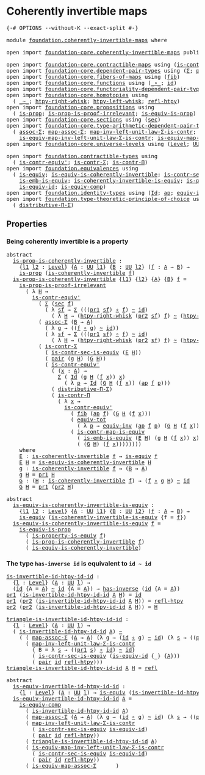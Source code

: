# Coherently invertible maps

<pre class="Agda"><a id="39" class="Symbol">{-#</a> <a id="43" class="Keyword">OPTIONS</a> <a id="51" class="Pragma">--without-K</a> <a id="63" class="Pragma">--exact-split</a> <a id="77" class="Symbol">#-}</a>

<a id="82" class="Keyword">module</a> <a id="89" href="foundation.coherently-invertible-maps.html" class="Module">foundation.coherently-invertible-maps</a> <a id="127" class="Keyword">where</a>

<a id="134" class="Keyword">open</a> <a id="139" class="Keyword">import</a> <a id="146" href="foundation-core.coherently-invertible-maps.html" class="Module">foundation-core.coherently-invertible-maps</a> <a id="189" class="Keyword">public</a>

<a id="197" class="Keyword">open</a> <a id="202" class="Keyword">import</a> <a id="209" href="foundation-core.contractible-maps.html" class="Module">foundation-core.contractible-maps</a> <a id="243" class="Keyword">using</a> <a id="249" class="Symbol">(</a><a id="250" href="foundation-core.contractible-maps.html#3850" class="Function">is-contr-map-is-equiv</a><a id="271" class="Symbol">)</a>
<a id="273" class="Keyword">open</a> <a id="278" class="Keyword">import</a> <a id="285" href="foundation-core.dependent-pair-types.html" class="Module">foundation-core.dependent-pair-types</a> <a id="322" class="Keyword">using</a> <a id="328" class="Symbol">(</a><a id="329" href="foundation-core.dependent-pair-types.html#502" class="Record">Σ</a><a id="330" class="Symbol">;</a> <a id="332" href="foundation-core.dependent-pair-types.html#575" class="InductiveConstructor">pair</a><a id="336" class="Symbol">;</a> <a id="338" href="foundation-core.dependent-pair-types.html#592" class="Field">pr1</a><a id="341" class="Symbol">;</a> <a id="343" href="foundation-core.dependent-pair-types.html#604" class="Field">pr2</a><a id="346" class="Symbol">)</a>
<a id="348" class="Keyword">open</a> <a id="353" class="Keyword">import</a> <a id="360" href="foundation-core.fibers-of-maps.html" class="Module">foundation-core.fibers-of-maps</a> <a id="391" class="Keyword">using</a> <a id="397" class="Symbol">(</a><a id="398" href="foundation-core.fibers-of-maps.html#928" class="Function">fib</a><a id="401" class="Symbol">)</a>
<a id="403" class="Keyword">open</a> <a id="408" class="Keyword">import</a> <a id="415" href="foundation-core.functions.html" class="Module">foundation-core.functions</a> <a id="441" class="Keyword">using</a> <a id="447" class="Symbol">(</a><a id="448" href="foundation-core.functions.html#407" class="Function Operator">_∘_</a><a id="451" class="Symbol">;</a> <a id="453" href="foundation-core.functions.html#309" class="Function">id</a><a id="455" class="Symbol">)</a>
<a id="457" class="Keyword">open</a> <a id="462" class="Keyword">import</a> <a id="469" href="foundation-core.functoriality-dependent-pair-types.html" class="Module">foundation-core.functoriality-dependent-pair-types</a> <a id="520" class="Keyword">using</a> <a id="526" class="Symbol">(</a><a id="527" href="foundation-core.functoriality-dependent-pair-types.html#6804" class="Function">equiv-tot</a><a id="536" class="Symbol">)</a>
<a id="538" class="Keyword">open</a> <a id="543" class="Keyword">import</a> <a id="550" href="foundation-core.homotopies.html" class="Module">foundation-core.homotopies</a> <a id="577" class="Keyword">using</a>
  <a id="585" class="Symbol">(</a> <a id="587" href="foundation-core.homotopies.html#545" class="Function Operator">_~_</a><a id="590" class="Symbol">;</a> <a id="592" href="foundation-core.homotopies.html#1870" class="Function">htpy-right-whisk</a><a id="608" class="Symbol">;</a> <a id="610" href="foundation-core.homotopies.html#1665" class="Function">htpy-left-whisk</a><a id="625" class="Symbol">;</a> <a id="627" href="foundation-core.homotopies.html#710" class="Function">refl-htpy</a><a id="636" class="Symbol">)</a>
<a id="638" class="Keyword">open</a> <a id="643" class="Keyword">import</a> <a id="650" href="foundation-core.propositions.html" class="Module">foundation-core.propositions</a> <a id="679" class="Keyword">using</a>
  <a id="687" class="Symbol">(</a> <a id="689" href="foundation-core.propositions.html#1295" class="Function">is-prop</a><a id="696" class="Symbol">;</a> <a id="698" href="foundation-core.propositions.html#3209" class="Function">is-prop-is-proof-irrelevant</a><a id="725" class="Symbol">;</a> <a id="727" href="foundation-core.propositions.html#3682" class="Function">is-equiv-is-prop</a><a id="743" class="Symbol">)</a>
<a id="745" class="Keyword">open</a> <a id="750" class="Keyword">import</a> <a id="757" href="foundation-core.sections.html" class="Module">foundation-core.sections</a> <a id="782" class="Keyword">using</a> <a id="788" class="Symbol">(</a><a id="789" href="foundation-core.sections.html#521" class="Function">sec</a><a id="792" class="Symbol">)</a>
<a id="794" class="Keyword">open</a> <a id="799" class="Keyword">import</a> <a id="806" href="foundation-core.type-arithmetic-dependent-pair-types.html" class="Module">foundation-core.type-arithmetic-dependent-pair-types</a> <a id="859" class="Keyword">using</a>
  <a id="867" class="Symbol">(</a> <a id="869" href="foundation-core.type-arithmetic-dependent-pair-types.html#5662" class="Function">assoc-Σ</a><a id="876" class="Symbol">;</a> <a id="878" href="foundation-core.type-arithmetic-dependent-pair-types.html#4909" class="Function">map-assoc-Σ</a><a id="889" class="Symbol">;</a> <a id="891" href="foundation-core.type-arithmetic-dependent-pair-types.html#1626" class="Function">map-inv-left-unit-law-Σ-is-contr</a><a id="923" class="Symbol">;</a>
    <a id="929" href="foundation-core.type-arithmetic-dependent-pair-types.html#3265" class="Function">is-equiv-map-inv-left-unit-law-Σ-is-contr</a><a id="970" class="Symbol">;</a> <a id="972" href="foundation-core.type-arithmetic-dependent-pair-types.html#5476" class="Function">is-equiv-map-assoc-Σ</a><a id="992" class="Symbol">)</a>
<a id="994" class="Keyword">open</a> <a id="999" class="Keyword">import</a> <a id="1006" href="foundation-core.universe-levels.html" class="Module">foundation-core.universe-levels</a> <a id="1038" class="Keyword">using</a> <a id="1044" class="Symbol">(</a><a id="1045" href="Agda.Primitive.html#597" class="Postulate">Level</a><a id="1050" class="Symbol">;</a> <a id="1052" href="foundation-core.universe-levels.html#222" class="Primitive">UU</a><a id="1054" class="Symbol">)</a>

<a id="1057" class="Keyword">open</a> <a id="1062" class="Keyword">import</a> <a id="1069" href="foundation.contractible-types.html" class="Module">foundation.contractible-types</a> <a id="1099" class="Keyword">using</a>
  <a id="1107" class="Symbol">(</a> <a id="1109" href="foundation-core.contractible-types.html#3806" class="Function">is-contr-equiv&#39;</a><a id="1124" class="Symbol">;</a> <a id="1126" href="foundation-core.contractible-types.html#6252" class="Function">is-contr-Σ</a><a id="1136" class="Symbol">;</a> <a id="1138" href="foundation-core.contractible-types.html#6892" class="Function">is-contr-Π</a><a id="1148" class="Symbol">)</a>
<a id="1150" class="Keyword">open</a> <a id="1155" class="Keyword">import</a> <a id="1162" href="foundation.equivalences.html" class="Module">foundation.equivalences</a> <a id="1186" class="Keyword">using</a>
  <a id="1194" class="Symbol">(</a> <a id="1196" href="foundation-core.equivalences.html#1542" class="Function">is-equiv</a><a id="1204" class="Symbol">;</a> <a id="1206" href="foundation-core.equivalences.html#3828" class="Function">is-equiv-is-coherently-invertible</a><a id="1239" class="Symbol">;</a> <a id="1241" href="foundation.equivalences.html#11106" class="Function">is-contr-sec-is-equiv</a><a id="1262" class="Symbol">;</a>
    <a id="1268" href="foundation-core.equivalences.html#15392" class="Function">is-emb-is-equiv</a><a id="1283" class="Symbol">;</a> <a id="1285" href="foundation-core.equivalences.html#3630" class="Function">is-coherently-invertible-is-equiv</a><a id="1318" class="Symbol">;</a> <a id="1320" href="foundation.equivalences.html#12189" class="Function">is-property-is-equiv</a><a id="1340" class="Symbol">;</a>
    <a id="1346" href="foundation-core.equivalences.html#2309" class="Function">is-equiv-id</a><a id="1357" class="Symbol">;</a> <a id="1359" href="foundation-core.equivalences.html#7183" class="Function">is-equiv-comp</a><a id="1372" class="Symbol">)</a>
<a id="1374" class="Keyword">open</a> <a id="1379" class="Keyword">import</a> <a id="1386" href="foundation.identity-types.html" class="Module">foundation.identity-types</a> <a id="1412" class="Keyword">using</a> <a id="1418" class="Symbol">(</a><a id="1419" href="foundation-core.identity-types.html#1754" class="Datatype">Id</a><a id="1421" class="Symbol">;</a> <a id="1423" href="foundation-core.identity-types.html#3990" class="Function">ap</a><a id="1425" class="Symbol">;</a> <a id="1427" href="foundation.identity-types.html#1216" class="Function">equiv-inv</a><a id="1436" class="Symbol">;</a> <a id="1438" href="foundation-core.identity-types.html#1807" class="InductiveConstructor">refl</a><a id="1442" class="Symbol">)</a>
<a id="1444" class="Keyword">open</a> <a id="1449" class="Keyword">import</a> <a id="1456" href="foundation.type-theoretic-principle-of-choice.html" class="Module">foundation.type-theoretic-principle-of-choice</a> <a id="1502" class="Keyword">using</a>
  <a id="1510" class="Symbol">(</a> <a id="1512" href="foundation.type-theoretic-principle-of-choice.html#4375" class="Function">distributive-Π-Σ</a><a id="1528" class="Symbol">)</a>
</pre>
## Properties

### Being coherently invertible is a property

<pre class="Agda"><a id="1605" class="Keyword">abstract</a>
  <a id="is-prop-is-coherently-invertible"></a><a id="1616" href="foundation.coherently-invertible-maps.html#1616" class="Function">is-prop-is-coherently-invertible</a> <a id="1649" class="Symbol">:</a>
    <a id="1655" class="Symbol">{</a><a id="1656" href="foundation.coherently-invertible-maps.html#1656" class="Bound">l1</a> <a id="1659" href="foundation.coherently-invertible-maps.html#1659" class="Bound">l2</a> <a id="1662" class="Symbol">:</a> <a id="1664" href="Agda.Primitive.html#597" class="Postulate">Level</a><a id="1669" class="Symbol">}</a> <a id="1671" class="Symbol">{</a><a id="1672" href="foundation.coherently-invertible-maps.html#1672" class="Bound">A</a> <a id="1674" class="Symbol">:</a> <a id="1676" href="foundation-core.universe-levels.html#222" class="Primitive">UU</a> <a id="1679" href="foundation.coherently-invertible-maps.html#1656" class="Bound">l1</a><a id="1681" class="Symbol">}</a> <a id="1683" class="Symbol">{</a><a id="1684" href="foundation.coherently-invertible-maps.html#1684" class="Bound">B</a> <a id="1686" class="Symbol">:</a> <a id="1688" href="foundation-core.universe-levels.html#222" class="Primitive">UU</a> <a id="1691" href="foundation.coherently-invertible-maps.html#1659" class="Bound">l2</a><a id="1693" class="Symbol">}</a> <a id="1695" class="Symbol">(</a><a id="1696" href="foundation.coherently-invertible-maps.html#1696" class="Bound">f</a> <a id="1698" class="Symbol">:</a> <a id="1700" href="foundation.coherently-invertible-maps.html#1672" class="Bound">A</a> <a id="1702" class="Symbol">→</a> <a id="1704" href="foundation.coherently-invertible-maps.html#1684" class="Bound">B</a><a id="1705" class="Symbol">)</a> <a id="1707" class="Symbol">→</a>
    <a id="1713" href="foundation-core.propositions.html#1295" class="Function">is-prop</a> <a id="1721" class="Symbol">(</a><a id="1722" href="foundation-core.coherently-invertible-maps.html#1466" class="Function">is-coherently-invertible</a> <a id="1747" href="foundation.coherently-invertible-maps.html#1696" class="Bound">f</a><a id="1748" class="Symbol">)</a>
  <a id="1752" href="foundation.coherently-invertible-maps.html#1616" class="Function">is-prop-is-coherently-invertible</a> <a id="1785" class="Symbol">{</a><a id="1786" href="foundation.coherently-invertible-maps.html#1786" class="Bound">l1</a><a id="1788" class="Symbol">}</a> <a id="1790" class="Symbol">{</a><a id="1791" href="foundation.coherently-invertible-maps.html#1791" class="Bound">l2</a><a id="1793" class="Symbol">}</a> <a id="1795" class="Symbol">{</a><a id="1796" href="foundation.coherently-invertible-maps.html#1796" class="Bound">A</a><a id="1797" class="Symbol">}</a> <a id="1799" class="Symbol">{</a><a id="1800" href="foundation.coherently-invertible-maps.html#1800" class="Bound">B</a><a id="1801" class="Symbol">}</a> <a id="1803" href="foundation.coherently-invertible-maps.html#1803" class="Bound">f</a> <a id="1805" class="Symbol">=</a>
    <a id="1811" href="foundation-core.propositions.html#3209" class="Function">is-prop-is-proof-irrelevant</a>
      <a id="1845" class="Symbol">(</a> <a id="1847" class="Symbol">λ</a> <a id="1849" href="foundation.coherently-invertible-maps.html#1849" class="Bound">H</a> <a id="1851" class="Symbol">→</a>
        <a id="1861" href="foundation-core.contractible-types.html#3806" class="Function">is-contr-equiv&#39;</a>
          <a id="1887" class="Symbol">(</a> <a id="1889" href="foundation-core.dependent-pair-types.html#502" class="Record">Σ</a> <a id="1891" class="Symbol">(</a><a id="1892" href="foundation-core.sections.html#521" class="Function">sec</a> <a id="1896" href="foundation.coherently-invertible-maps.html#1803" class="Bound">f</a><a id="1897" class="Symbol">)</a>
            <a id="1911" class="Symbol">(</a> <a id="1913" class="Symbol">λ</a> <a id="1915" href="foundation.coherently-invertible-maps.html#1915" class="Bound">sf</a> <a id="1918" class="Symbol">→</a> <a id="1920" href="foundation-core.dependent-pair-types.html#502" class="Record">Σ</a> <a id="1922" class="Symbol">(((</a><a id="1925" href="foundation-core.dependent-pair-types.html#592" class="Field">pr1</a> <a id="1929" href="foundation.coherently-invertible-maps.html#1915" class="Bound">sf</a><a id="1931" class="Symbol">)</a> <a id="1933" href="foundation-core.functions.html#407" class="Function Operator">∘</a> <a id="1935" href="foundation.coherently-invertible-maps.html#1803" class="Bound">f</a><a id="1936" class="Symbol">)</a> <a id="1938" href="foundation-core.homotopies.html#545" class="Function Operator">~</a> <a id="1940" href="foundation-core.functions.html#309" class="Function">id</a><a id="1942" class="Symbol">)</a>
              <a id="1958" class="Symbol">(</a> <a id="1960" class="Symbol">λ</a> <a id="1962" href="foundation.coherently-invertible-maps.html#1962" class="Bound">H</a> <a id="1964" class="Symbol">→</a> <a id="1966" class="Symbol">(</a><a id="1967" href="foundation-core.homotopies.html#1870" class="Function">htpy-right-whisk</a> <a id="1984" class="Symbol">(</a><a id="1985" href="foundation-core.dependent-pair-types.html#604" class="Field">pr2</a> <a id="1989" href="foundation.coherently-invertible-maps.html#1915" class="Bound">sf</a><a id="1991" class="Symbol">)</a> <a id="1993" href="foundation.coherently-invertible-maps.html#1803" class="Bound">f</a><a id="1994" class="Symbol">)</a> <a id="1996" href="foundation-core.homotopies.html#545" class="Function Operator">~</a> <a id="1998" class="Symbol">(</a><a id="1999" href="foundation-core.homotopies.html#1665" class="Function">htpy-left-whisk</a> <a id="2015" href="foundation.coherently-invertible-maps.html#1803" class="Bound">f</a> <a id="2017" href="foundation.coherently-invertible-maps.html#1962" class="Bound">H</a><a id="2018" class="Symbol">))))</a>
          <a id="2033" class="Symbol">(</a> <a id="2035" href="foundation-core.type-arithmetic-dependent-pair-types.html#5662" class="Function">assoc-Σ</a> <a id="2043" class="Symbol">(</a><a id="2044" href="foundation.coherently-invertible-maps.html#1800" class="Bound">B</a> <a id="2046" class="Symbol">→</a> <a id="2048" href="foundation.coherently-invertible-maps.html#1796" class="Bound">A</a><a id="2049" class="Symbol">)</a>
            <a id="2063" class="Symbol">(</a> <a id="2065" class="Symbol">λ</a> <a id="2067" href="foundation.coherently-invertible-maps.html#2067" class="Bound">g</a> <a id="2069" class="Symbol">→</a> <a id="2071" class="Symbol">((</a><a id="2073" href="foundation.coherently-invertible-maps.html#1803" class="Bound">f</a> <a id="2075" href="foundation-core.functions.html#407" class="Function Operator">∘</a> <a id="2077" href="foundation.coherently-invertible-maps.html#2067" class="Bound">g</a><a id="2078" class="Symbol">)</a> <a id="2080" href="foundation-core.homotopies.html#545" class="Function Operator">~</a> <a id="2082" href="foundation-core.functions.html#309" class="Function">id</a><a id="2084" class="Symbol">))</a>
            <a id="2099" class="Symbol">(</a> <a id="2101" class="Symbol">λ</a> <a id="2103" href="foundation.coherently-invertible-maps.html#2103" class="Bound">sf</a> <a id="2106" class="Symbol">→</a> <a id="2108" href="foundation-core.dependent-pair-types.html#502" class="Record">Σ</a> <a id="2110" class="Symbol">(((</a><a id="2113" href="foundation-core.dependent-pair-types.html#592" class="Field">pr1</a> <a id="2117" href="foundation.coherently-invertible-maps.html#2103" class="Bound">sf</a><a id="2119" class="Symbol">)</a> <a id="2121" href="foundation-core.functions.html#407" class="Function Operator">∘</a> <a id="2123" href="foundation.coherently-invertible-maps.html#1803" class="Bound">f</a><a id="2124" class="Symbol">)</a> <a id="2126" href="foundation-core.homotopies.html#545" class="Function Operator">~</a> <a id="2128" href="foundation-core.functions.html#309" class="Function">id</a><a id="2130" class="Symbol">)</a>
              <a id="2146" class="Symbol">(</a> <a id="2148" class="Symbol">λ</a> <a id="2150" href="foundation.coherently-invertible-maps.html#2150" class="Bound">H</a> <a id="2152" class="Symbol">→</a> <a id="2154" class="Symbol">(</a><a id="2155" href="foundation-core.homotopies.html#1870" class="Function">htpy-right-whisk</a> <a id="2172" class="Symbol">(</a><a id="2173" href="foundation-core.dependent-pair-types.html#604" class="Field">pr2</a> <a id="2177" href="foundation.coherently-invertible-maps.html#2103" class="Bound">sf</a><a id="2179" class="Symbol">)</a> <a id="2181" href="foundation.coherently-invertible-maps.html#1803" class="Bound">f</a><a id="2182" class="Symbol">)</a> <a id="2184" href="foundation-core.homotopies.html#545" class="Function Operator">~</a> <a id="2186" class="Symbol">(</a><a id="2187" href="foundation-core.homotopies.html#1665" class="Function">htpy-left-whisk</a> <a id="2203" href="foundation.coherently-invertible-maps.html#1803" class="Bound">f</a> <a id="2205" href="foundation.coherently-invertible-maps.html#2150" class="Bound">H</a><a id="2206" class="Symbol">))))</a>
          <a id="2221" class="Symbol">(</a> <a id="2223" href="foundation-core.contractible-types.html#6252" class="Function">is-contr-Σ</a>
            <a id="2246" class="Symbol">(</a> <a id="2248" href="foundation.equivalences.html#11106" class="Function">is-contr-sec-is-equiv</a> <a id="2270" class="Symbol">(</a><a id="2271" href="foundation.coherently-invertible-maps.html#2877" class="Function">E</a> <a id="2273" href="foundation.coherently-invertible-maps.html#1849" class="Bound">H</a><a id="2274" class="Symbol">))</a>
            <a id="2289" class="Symbol">(</a> <a id="2291" href="foundation-core.dependent-pair-types.html#575" class="InductiveConstructor">pair</a> <a id="2296" class="Symbol">(</a><a id="2297" href="foundation.coherently-invertible-maps.html#2971" class="Function">g</a> <a id="2299" href="foundation.coherently-invertible-maps.html#1849" class="Bound">H</a><a id="2300" class="Symbol">)</a> <a id="2302" class="Symbol">(</a><a id="2303" href="foundation.coherently-invertible-maps.html#3032" class="Function">G</a> <a id="2305" href="foundation.coherently-invertible-maps.html#1849" class="Bound">H</a><a id="2306" class="Symbol">))</a>
            <a id="2321" class="Symbol">(</a> <a id="2323" href="foundation-core.contractible-types.html#3806" class="Function">is-contr-equiv&#39;</a>
              <a id="2353" class="Symbol">(</a> <a id="2355" class="Symbol">(</a><a id="2356" href="foundation.coherently-invertible-maps.html#2356" class="Bound">x</a> <a id="2358" class="Symbol">:</a> <a id="2360" href="foundation.coherently-invertible-maps.html#1796" class="Bound">A</a><a id="2361" class="Symbol">)</a> <a id="2363" class="Symbol">→</a>
                <a id="2381" href="foundation-core.dependent-pair-types.html#502" class="Record">Σ</a> <a id="2383" class="Symbol">(</a> <a id="2385" href="foundation-core.identity-types.html#1754" class="Datatype">Id</a> <a id="2388" class="Symbol">(</a><a id="2389" href="foundation.coherently-invertible-maps.html#2971" class="Function">g</a> <a id="2391" href="foundation.coherently-invertible-maps.html#1849" class="Bound">H</a> <a id="2393" class="Symbol">(</a><a id="2394" href="foundation.coherently-invertible-maps.html#1803" class="Bound">f</a> <a id="2396" href="foundation.coherently-invertible-maps.html#2356" class="Bound">x</a><a id="2397" class="Symbol">))</a> <a id="2400" href="foundation.coherently-invertible-maps.html#2356" class="Bound">x</a><a id="2401" class="Symbol">)</a>
                  <a id="2421" class="Symbol">(</a> <a id="2423" class="Symbol">λ</a> <a id="2425" href="foundation.coherently-invertible-maps.html#2425" class="Bound">p</a> <a id="2427" class="Symbol">→</a> <a id="2429" href="foundation-core.identity-types.html#1754" class="Datatype">Id</a> <a id="2432" class="Symbol">(</a><a id="2433" href="foundation.coherently-invertible-maps.html#3032" class="Function">G</a> <a id="2435" href="foundation.coherently-invertible-maps.html#1849" class="Bound">H</a> <a id="2437" class="Symbol">(</a><a id="2438" href="foundation.coherently-invertible-maps.html#1803" class="Bound">f</a> <a id="2440" href="foundation.coherently-invertible-maps.html#2356" class="Bound">x</a><a id="2441" class="Symbol">))</a> <a id="2444" class="Symbol">(</a><a id="2445" href="foundation-core.identity-types.html#3990" class="Function">ap</a> <a id="2448" href="foundation.coherently-invertible-maps.html#1803" class="Bound">f</a> <a id="2450" href="foundation.coherently-invertible-maps.html#2425" class="Bound">p</a><a id="2451" class="Symbol">)))</a>
              <a id="2469" class="Symbol">(</a> <a id="2471" href="foundation.type-theoretic-principle-of-choice.html#4375" class="Function">distributive-Π-Σ</a><a id="2487" class="Symbol">)</a>
              <a id="2503" class="Symbol">(</a> <a id="2505" href="foundation-core.contractible-types.html#6892" class="Function">is-contr-Π</a>
                <a id="2532" class="Symbol">(</a> <a id="2534" class="Symbol">λ</a> <a id="2536" href="foundation.coherently-invertible-maps.html#2536" class="Bound">x</a> <a id="2538" class="Symbol">→</a>
                  <a id="2558" href="foundation-core.contractible-types.html#3806" class="Function">is-contr-equiv&#39;</a>
                    <a id="2594" class="Symbol">(</a> <a id="2596" href="foundation-core.fibers-of-maps.html#928" class="Function">fib</a> <a id="2600" class="Symbol">(</a><a id="2601" href="foundation-core.identity-types.html#3990" class="Function">ap</a> <a id="2604" href="foundation.coherently-invertible-maps.html#1803" class="Bound">f</a><a id="2605" class="Symbol">)</a> <a id="2607" class="Symbol">(</a><a id="2608" href="foundation.coherently-invertible-maps.html#3032" class="Function">G</a> <a id="2610" href="foundation.coherently-invertible-maps.html#1849" class="Bound">H</a> <a id="2612" class="Symbol">(</a><a id="2613" href="foundation.coherently-invertible-maps.html#1803" class="Bound">f</a> <a id="2615" href="foundation.coherently-invertible-maps.html#2536" class="Bound">x</a><a id="2616" class="Symbol">)))</a>
                    <a id="2640" class="Symbol">(</a> <a id="2642" href="foundation-core.functoriality-dependent-pair-types.html#6804" class="Function">equiv-tot</a>
                      <a id="2674" class="Symbol">(</a> <a id="2676" class="Symbol">λ</a> <a id="2678" href="foundation.coherently-invertible-maps.html#2678" class="Bound">p</a> <a id="2680" class="Symbol">→</a> <a id="2682" href="foundation.identity-types.html#1216" class="Function">equiv-inv</a> <a id="2692" class="Symbol">(</a><a id="2693" href="foundation-core.identity-types.html#3990" class="Function">ap</a> <a id="2696" href="foundation.coherently-invertible-maps.html#1803" class="Bound">f</a> <a id="2698" href="foundation.coherently-invertible-maps.html#2678" class="Bound">p</a><a id="2699" class="Symbol">)</a> <a id="2701" class="Symbol">(</a><a id="2702" href="foundation.coherently-invertible-maps.html#3032" class="Function">G</a> <a id="2704" href="foundation.coherently-invertible-maps.html#1849" class="Bound">H</a> <a id="2706" class="Symbol">(</a><a id="2707" href="foundation.coherently-invertible-maps.html#1803" class="Bound">f</a> <a id="2709" href="foundation.coherently-invertible-maps.html#2536" class="Bound">x</a><a id="2710" class="Symbol">))))</a>
                    <a id="2735" class="Symbol">(</a> <a id="2737" href="foundation-core.contractible-maps.html#3850" class="Function">is-contr-map-is-equiv</a>
                      <a id="2781" class="Symbol">(</a> <a id="2783" href="foundation-core.equivalences.html#15392" class="Function">is-emb-is-equiv</a> <a id="2799" class="Symbol">(</a><a id="2800" href="foundation.coherently-invertible-maps.html#2877" class="Function">E</a> <a id="2802" href="foundation.coherently-invertible-maps.html#1849" class="Bound">H</a><a id="2803" class="Symbol">)</a> <a id="2805" class="Symbol">(</a><a id="2806" href="foundation.coherently-invertible-maps.html#2971" class="Function">g</a> <a id="2808" href="foundation.coherently-invertible-maps.html#1849" class="Bound">H</a> <a id="2810" class="Symbol">(</a><a id="2811" href="foundation.coherently-invertible-maps.html#1803" class="Bound">f</a> <a id="2813" href="foundation.coherently-invertible-maps.html#2536" class="Bound">x</a><a id="2814" class="Symbol">))</a> <a id="2817" href="foundation.coherently-invertible-maps.html#2536" class="Bound">x</a><a id="2818" class="Symbol">)</a>
                      <a id="2842" class="Symbol">(</a> <a id="2844" class="Symbol">(</a><a id="2845" href="foundation.coherently-invertible-maps.html#3032" class="Function">G</a> <a id="2847" href="foundation.coherently-invertible-maps.html#1849" class="Bound">H</a><a id="2848" class="Symbol">)</a> <a id="2850" class="Symbol">(</a><a id="2851" href="foundation.coherently-invertible-maps.html#1803" class="Bound">f</a> <a id="2853" href="foundation.coherently-invertible-maps.html#2536" class="Bound">x</a><a id="2854" class="Symbol">))))))))</a>
    <a id="2867" class="Keyword">where</a>
    <a id="2877" href="foundation.coherently-invertible-maps.html#2877" class="Function">E</a> <a id="2879" class="Symbol">:</a> <a id="2881" href="foundation-core.coherently-invertible-maps.html#1466" class="Function">is-coherently-invertible</a> <a id="2906" href="foundation.coherently-invertible-maps.html#1803" class="Bound">f</a> <a id="2908" class="Symbol">→</a> <a id="2910" href="foundation-core.equivalences.html#1542" class="Function">is-equiv</a> <a id="2919" href="foundation.coherently-invertible-maps.html#1803" class="Bound">f</a>
    <a id="2925" href="foundation.coherently-invertible-maps.html#2877" class="Function">E</a> <a id="2927" href="foundation.coherently-invertible-maps.html#2927" class="Bound">H</a> <a id="2929" class="Symbol">=</a> <a id="2931" href="foundation-core.equivalences.html#3828" class="Function">is-equiv-is-coherently-invertible</a> <a id="2965" href="foundation.coherently-invertible-maps.html#2927" class="Bound">H</a>
    <a id="2971" href="foundation.coherently-invertible-maps.html#2971" class="Function">g</a> <a id="2973" class="Symbol">:</a> <a id="2975" href="foundation-core.coherently-invertible-maps.html#1466" class="Function">is-coherently-invertible</a> <a id="3000" href="foundation.coherently-invertible-maps.html#1803" class="Bound">f</a> <a id="3002" class="Symbol">→</a> <a id="3004" class="Symbol">(</a><a id="3005" href="foundation.coherently-invertible-maps.html#1800" class="Bound">B</a> <a id="3007" class="Symbol">→</a> <a id="3009" href="foundation.coherently-invertible-maps.html#1796" class="Bound">A</a><a id="3010" class="Symbol">)</a>
    <a id="3016" href="foundation.coherently-invertible-maps.html#2971" class="Function">g</a> <a id="3018" href="foundation.coherently-invertible-maps.html#3018" class="Bound">H</a> <a id="3020" class="Symbol">=</a> <a id="3022" href="foundation-core.dependent-pair-types.html#592" class="Field">pr1</a> <a id="3026" href="foundation.coherently-invertible-maps.html#3018" class="Bound">H</a>
    <a id="3032" href="foundation.coherently-invertible-maps.html#3032" class="Function">G</a> <a id="3034" class="Symbol">:</a> <a id="3036" class="Symbol">(</a><a id="3037" href="foundation.coherently-invertible-maps.html#3037" class="Bound">H</a> <a id="3039" class="Symbol">:</a> <a id="3041" href="foundation-core.coherently-invertible-maps.html#1466" class="Function">is-coherently-invertible</a> <a id="3066" href="foundation.coherently-invertible-maps.html#1803" class="Bound">f</a><a id="3067" class="Symbol">)</a> <a id="3069" class="Symbol">→</a> <a id="3071" class="Symbol">(</a><a id="3072" href="foundation.coherently-invertible-maps.html#1803" class="Bound">f</a> <a id="3074" href="foundation-core.functions.html#407" class="Function Operator">∘</a> <a id="3076" href="foundation.coherently-invertible-maps.html#2971" class="Function">g</a> <a id="3078" href="foundation.coherently-invertible-maps.html#3037" class="Bound">H</a><a id="3079" class="Symbol">)</a> <a id="3081" href="foundation-core.homotopies.html#545" class="Function Operator">~</a> <a id="3083" href="foundation-core.functions.html#309" class="Function">id</a>
    <a id="3090" href="foundation.coherently-invertible-maps.html#3032" class="Function">G</a> <a id="3092" href="foundation.coherently-invertible-maps.html#3092" class="Bound">H</a> <a id="3094" class="Symbol">=</a> <a id="3096" href="foundation-core.dependent-pair-types.html#592" class="Field">pr1</a> <a id="3100" class="Symbol">(</a><a id="3101" href="foundation-core.dependent-pair-types.html#604" class="Field">pr2</a> <a id="3105" href="foundation.coherently-invertible-maps.html#3092" class="Bound">H</a><a id="3106" class="Symbol">)</a>

<a id="3109" class="Keyword">abstract</a>
  <a id="is-equiv-is-coherently-invertible-is-equiv"></a><a id="3120" href="foundation.coherently-invertible-maps.html#3120" class="Function">is-equiv-is-coherently-invertible-is-equiv</a> <a id="3163" class="Symbol">:</a>
    <a id="3169" class="Symbol">{</a><a id="3170" href="foundation.coherently-invertible-maps.html#3170" class="Bound">l1</a> <a id="3173" href="foundation.coherently-invertible-maps.html#3173" class="Bound">l2</a> <a id="3176" class="Symbol">:</a> <a id="3178" href="Agda.Primitive.html#597" class="Postulate">Level</a><a id="3183" class="Symbol">}</a> <a id="3185" class="Symbol">{</a><a id="3186" href="foundation.coherently-invertible-maps.html#3186" class="Bound">A</a> <a id="3188" class="Symbol">:</a> <a id="3190" href="foundation-core.universe-levels.html#222" class="Primitive">UU</a> <a id="3193" href="foundation.coherently-invertible-maps.html#3170" class="Bound">l1</a><a id="3195" class="Symbol">}</a> <a id="3197" class="Symbol">{</a><a id="3198" href="foundation.coherently-invertible-maps.html#3198" class="Bound">B</a> <a id="3200" class="Symbol">:</a> <a id="3202" href="foundation-core.universe-levels.html#222" class="Primitive">UU</a> <a id="3205" href="foundation.coherently-invertible-maps.html#3173" class="Bound">l2</a><a id="3207" class="Symbol">}</a> <a id="3209" class="Symbol">(</a><a id="3210" href="foundation.coherently-invertible-maps.html#3210" class="Bound">f</a> <a id="3212" class="Symbol">:</a> <a id="3214" href="foundation.coherently-invertible-maps.html#3186" class="Bound">A</a> <a id="3216" class="Symbol">→</a> <a id="3218" href="foundation.coherently-invertible-maps.html#3198" class="Bound">B</a><a id="3219" class="Symbol">)</a> <a id="3221" class="Symbol">→</a>
    <a id="3227" href="foundation-core.equivalences.html#1542" class="Function">is-equiv</a> <a id="3236" class="Symbol">(</a><a id="3237" href="foundation-core.equivalences.html#3630" class="Function">is-coherently-invertible-is-equiv</a> <a id="3271" class="Symbol">{</a><a id="3272" class="Argument">f</a> <a id="3274" class="Symbol">=</a> <a id="3276" href="foundation.coherently-invertible-maps.html#3210" class="Bound">f</a><a id="3277" class="Symbol">})</a>
  <a id="3282" href="foundation.coherently-invertible-maps.html#3120" class="Function">is-equiv-is-coherently-invertible-is-equiv</a> <a id="3325" href="foundation.coherently-invertible-maps.html#3325" class="Bound">f</a> <a id="3327" class="Symbol">=</a>
    <a id="3333" href="foundation-core.propositions.html#3682" class="Function">is-equiv-is-prop</a>
      <a id="3356" class="Symbol">(</a> <a id="3358" href="foundation.equivalences.html#12189" class="Function">is-property-is-equiv</a> <a id="3379" href="foundation.coherently-invertible-maps.html#3325" class="Bound">f</a><a id="3380" class="Symbol">)</a>
      <a id="3388" class="Symbol">(</a> <a id="3390" href="foundation.coherently-invertible-maps.html#1616" class="Function">is-prop-is-coherently-invertible</a> <a id="3423" href="foundation.coherently-invertible-maps.html#3325" class="Bound">f</a><a id="3424" class="Symbol">)</a>
      <a id="3432" class="Symbol">(</a> <a id="3434" href="foundation-core.equivalences.html#3828" class="Function">is-equiv-is-coherently-invertible</a><a id="3467" class="Symbol">)</a>
</pre>
### The type `has-inverse id` is equivalent to `id ~ id`

<pre class="Agda"><a id="is-invertible-id-htpy-id-id"></a><a id="3540" href="foundation.coherently-invertible-maps.html#3540" class="Function">is-invertible-id-htpy-id-id</a> <a id="3568" class="Symbol">:</a>
  <a id="3572" class="Symbol">{</a><a id="3573" href="foundation.coherently-invertible-maps.html#3573" class="Bound">l</a> <a id="3575" class="Symbol">:</a> <a id="3577" href="Agda.Primitive.html#597" class="Postulate">Level</a><a id="3582" class="Symbol">}</a> <a id="3584" class="Symbol">(</a><a id="3585" href="foundation.coherently-invertible-maps.html#3585" class="Bound">A</a> <a id="3587" class="Symbol">:</a> <a id="3589" href="foundation-core.universe-levels.html#222" class="Primitive">UU</a> <a id="3592" href="foundation.coherently-invertible-maps.html#3573" class="Bound">l</a><a id="3593" class="Symbol">)</a> <a id="3595" class="Symbol">→</a>
  <a id="3599" class="Symbol">(</a><a id="3600" href="foundation-core.functions.html#309" class="Function">id</a> <a id="3603" class="Symbol">{</a><a id="3604" class="Argument">A</a> <a id="3606" class="Symbol">=</a> <a id="3608" href="foundation.coherently-invertible-maps.html#3585" class="Bound">A</a><a id="3609" class="Symbol">}</a> <a id="3611" href="foundation-core.homotopies.html#545" class="Function Operator">~</a> <a id="3613" href="foundation-core.functions.html#309" class="Function">id</a> <a id="3616" class="Symbol">{</a><a id="3617" class="Argument">A</a> <a id="3619" class="Symbol">=</a> <a id="3621" href="foundation.coherently-invertible-maps.html#3585" class="Bound">A</a><a id="3622" class="Symbol">})</a> <a id="3625" class="Symbol">→</a> <a id="3627" href="foundation-core.coherently-invertible-maps.html#1168" class="Function">has-inverse</a> <a id="3639" class="Symbol">(</a><a id="3640" href="foundation-core.functions.html#309" class="Function">id</a> <a id="3643" class="Symbol">{</a><a id="3644" class="Argument">A</a> <a id="3646" class="Symbol">=</a> <a id="3648" href="foundation.coherently-invertible-maps.html#3585" class="Bound">A</a><a id="3649" class="Symbol">})</a>
<a id="3652" href="foundation-core.dependent-pair-types.html#592" class="Field">pr1</a> <a id="3656" class="Symbol">(</a><a id="3657" href="foundation.coherently-invertible-maps.html#3540" class="Function">is-invertible-id-htpy-id-id</a> <a id="3685" href="foundation.coherently-invertible-maps.html#3685" class="Bound">A</a> <a id="3687" href="foundation.coherently-invertible-maps.html#3687" class="Bound">H</a><a id="3688" class="Symbol">)</a> <a id="3690" class="Symbol">=</a> <a id="3692" href="foundation-core.functions.html#309" class="Function">id</a>
<a id="3695" href="foundation-core.dependent-pair-types.html#592" class="Field">pr1</a> <a id="3699" class="Symbol">(</a><a id="3700" href="foundation-core.dependent-pair-types.html#604" class="Field">pr2</a> <a id="3704" class="Symbol">(</a><a id="3705" href="foundation.coherently-invertible-maps.html#3540" class="Function">is-invertible-id-htpy-id-id</a> <a id="3733" href="foundation.coherently-invertible-maps.html#3733" class="Bound">A</a> <a id="3735" href="foundation.coherently-invertible-maps.html#3735" class="Bound">H</a><a id="3736" class="Symbol">))</a> <a id="3739" class="Symbol">=</a> <a id="3741" href="foundation-core.homotopies.html#710" class="Function">refl-htpy</a>
<a id="3751" href="foundation-core.dependent-pair-types.html#604" class="Field">pr2</a> <a id="3755" class="Symbol">(</a><a id="3756" href="foundation-core.dependent-pair-types.html#604" class="Field">pr2</a> <a id="3760" class="Symbol">(</a><a id="3761" href="foundation.coherently-invertible-maps.html#3540" class="Function">is-invertible-id-htpy-id-id</a> <a id="3789" href="foundation.coherently-invertible-maps.html#3789" class="Bound">A</a> <a id="3791" href="foundation.coherently-invertible-maps.html#3791" class="Bound">H</a><a id="3792" class="Symbol">))</a> <a id="3795" class="Symbol">=</a> <a id="3797" href="foundation.coherently-invertible-maps.html#3791" class="Bound">H</a>

<a id="triangle-is-invertible-id-htpy-id-id"></a><a id="3800" href="foundation.coherently-invertible-maps.html#3800" class="Function">triangle-is-invertible-id-htpy-id-id</a> <a id="3837" class="Symbol">:</a>
  <a id="3841" class="Symbol">{</a><a id="3842" href="foundation.coherently-invertible-maps.html#3842" class="Bound">l</a> <a id="3844" class="Symbol">:</a> <a id="3846" href="Agda.Primitive.html#597" class="Postulate">Level</a><a id="3851" class="Symbol">}</a> <a id="3853" class="Symbol">(</a><a id="3854" href="foundation.coherently-invertible-maps.html#3854" class="Bound">A</a> <a id="3856" class="Symbol">:</a> <a id="3858" href="foundation-core.universe-levels.html#222" class="Primitive">UU</a> <a id="3861" href="foundation.coherently-invertible-maps.html#3842" class="Bound">l</a><a id="3862" class="Symbol">)</a> <a id="3864" class="Symbol">→</a>
  <a id="3868" class="Symbol">(</a> <a id="3870" href="foundation.coherently-invertible-maps.html#3540" class="Function">is-invertible-id-htpy-id-id</a> <a id="3898" href="foundation.coherently-invertible-maps.html#3854" class="Bound">A</a><a id="3899" class="Symbol">)</a> <a id="3901" href="foundation-core.homotopies.html#545" class="Function Operator">~</a>
    <a id="3907" class="Symbol">(</a> <a id="3909" class="Symbol">(</a> <a id="3911" href="foundation-core.type-arithmetic-dependent-pair-types.html#4909" class="Function">map-assoc-Σ</a> <a id="3923" class="Symbol">(</a><a id="3924" href="foundation.coherently-invertible-maps.html#3854" class="Bound">A</a> <a id="3926" class="Symbol">→</a> <a id="3928" href="foundation.coherently-invertible-maps.html#3854" class="Bound">A</a><a id="3929" class="Symbol">)</a> <a id="3931" class="Symbol">(λ</a> <a id="3934" href="foundation.coherently-invertible-maps.html#3934" class="Bound">g</a> <a id="3936" class="Symbol">→</a> <a id="3938" class="Symbol">(</a><a id="3939" href="foundation-core.functions.html#309" class="Function">id</a> <a id="3942" href="foundation-core.functions.html#407" class="Function Operator">∘</a> <a id="3944" href="foundation.coherently-invertible-maps.html#3934" class="Bound">g</a><a id="3945" class="Symbol">)</a> <a id="3947" href="foundation-core.homotopies.html#545" class="Function Operator">~</a> <a id="3949" href="foundation-core.functions.html#309" class="Function">id</a><a id="3951" class="Symbol">)</a> <a id="3953" class="Symbol">(λ</a> <a id="3956" href="foundation.coherently-invertible-maps.html#3956" class="Bound">s</a> <a id="3958" class="Symbol">→</a> <a id="3960" class="Symbol">((</a><a id="3962" href="foundation-core.dependent-pair-types.html#592" class="Field">pr1</a> <a id="3966" href="foundation.coherently-invertible-maps.html#3956" class="Bound">s</a><a id="3967" class="Symbol">)</a> <a id="3969" href="foundation-core.functions.html#407" class="Function Operator">∘</a> <a id="3971" href="foundation-core.functions.html#309" class="Function">id</a><a id="3973" class="Symbol">)</a> <a id="3975" href="foundation-core.homotopies.html#545" class="Function Operator">~</a> <a id="3977" href="foundation-core.functions.html#309" class="Function">id</a><a id="3979" class="Symbol">))</a> <a id="3982" href="foundation-core.functions.html#407" class="Function Operator">∘</a>
      <a id="3990" class="Symbol">(</a> <a id="3992" href="foundation-core.type-arithmetic-dependent-pair-types.html#1626" class="Function">map-inv-left-unit-law-Σ-is-contr</a>
        <a id="4033" class="Symbol">{</a> <a id="4035" class="Argument">B</a> <a id="4037" class="Symbol">=</a> <a id="4039" class="Symbol">λ</a> <a id="4041" href="foundation.coherently-invertible-maps.html#4041" class="Bound">s</a> <a id="4043" class="Symbol">→</a> <a id="4045" class="Symbol">((</a><a id="4047" href="foundation-core.dependent-pair-types.html#592" class="Field">pr1</a> <a id="4051" href="foundation.coherently-invertible-maps.html#4041" class="Bound">s</a><a id="4052" class="Symbol">)</a> <a id="4054" href="foundation-core.functions.html#407" class="Function Operator">∘</a> <a id="4056" href="foundation-core.functions.html#309" class="Function">id</a><a id="4058" class="Symbol">)</a> <a id="4060" href="foundation-core.homotopies.html#545" class="Function Operator">~</a> <a id="4062" href="foundation-core.functions.html#309" class="Function">id</a><a id="4064" class="Symbol">}</a>
        <a id="4074" class="Symbol">(</a> <a id="4076" href="foundation.equivalences.html#11106" class="Function">is-contr-sec-is-equiv</a> <a id="4098" class="Symbol">(</a><a id="4099" href="foundation-core.equivalences.html#2309" class="Function">is-equiv-id</a> <a id="4111" class="Symbol">{_}</a> <a id="4115" class="Symbol">{</a><a id="4116" href="foundation.coherently-invertible-maps.html#3854" class="Bound">A</a><a id="4117" class="Symbol">}))</a>
        <a id="4129" class="Symbol">(</a> <a id="4131" href="foundation-core.dependent-pair-types.html#575" class="InductiveConstructor">pair</a> <a id="4136" href="foundation-core.functions.html#309" class="Function">id</a> <a id="4139" href="foundation-core.homotopies.html#710" class="Function">refl-htpy</a><a id="4148" class="Symbol">)))</a>
<a id="4152" href="foundation.coherently-invertible-maps.html#3800" class="Function">triangle-is-invertible-id-htpy-id-id</a> <a id="4189" href="foundation.coherently-invertible-maps.html#4189" class="Bound">A</a> <a id="4191" href="foundation.coherently-invertible-maps.html#4191" class="Bound">H</a> <a id="4193" class="Symbol">=</a> <a id="4195" href="foundation-core.identity-types.html#1807" class="InductiveConstructor">refl</a>

<a id="4201" class="Keyword">abstract</a>
  <a id="is-equiv-invertible-id-htpy-id-id"></a><a id="4212" href="foundation.coherently-invertible-maps.html#4212" class="Function">is-equiv-invertible-id-htpy-id-id</a> <a id="4246" class="Symbol">:</a>
    <a id="4252" class="Symbol">{</a><a id="4253" href="foundation.coherently-invertible-maps.html#4253" class="Bound">l</a> <a id="4255" class="Symbol">:</a> <a id="4257" href="Agda.Primitive.html#597" class="Postulate">Level</a><a id="4262" class="Symbol">}</a> <a id="4264" class="Symbol">(</a><a id="4265" href="foundation.coherently-invertible-maps.html#4265" class="Bound">A</a> <a id="4267" class="Symbol">:</a> <a id="4269" href="foundation-core.universe-levels.html#222" class="Primitive">UU</a> <a id="4272" href="foundation.coherently-invertible-maps.html#4253" class="Bound">l</a><a id="4273" class="Symbol">)</a> <a id="4275" class="Symbol">→</a> <a id="4277" href="foundation-core.equivalences.html#1542" class="Function">is-equiv</a> <a id="4286" class="Symbol">(</a><a id="4287" href="foundation.coherently-invertible-maps.html#3540" class="Function">is-invertible-id-htpy-id-id</a> <a id="4315" href="foundation.coherently-invertible-maps.html#4265" class="Bound">A</a><a id="4316" class="Symbol">)</a>
  <a id="4320" href="foundation.coherently-invertible-maps.html#4212" class="Function">is-equiv-invertible-id-htpy-id-id</a> <a id="4354" href="foundation.coherently-invertible-maps.html#4354" class="Bound">A</a> <a id="4356" class="Symbol">=</a>
    <a id="4362" href="foundation-core.equivalences.html#7183" class="Function">is-equiv-comp</a>
      <a id="4382" class="Symbol">(</a> <a id="4384" href="foundation.coherently-invertible-maps.html#3540" class="Function">is-invertible-id-htpy-id-id</a> <a id="4412" href="foundation.coherently-invertible-maps.html#4354" class="Bound">A</a><a id="4413" class="Symbol">)</a>
      <a id="4421" class="Symbol">(</a> <a id="4423" href="foundation-core.type-arithmetic-dependent-pair-types.html#4909" class="Function">map-assoc-Σ</a> <a id="4435" class="Symbol">(</a><a id="4436" href="foundation.coherently-invertible-maps.html#4354" class="Bound">A</a> <a id="4438" class="Symbol">→</a> <a id="4440" href="foundation.coherently-invertible-maps.html#4354" class="Bound">A</a><a id="4441" class="Symbol">)</a> <a id="4443" class="Symbol">(λ</a> <a id="4446" href="foundation.coherently-invertible-maps.html#4446" class="Bound">g</a> <a id="4448" class="Symbol">→</a> <a id="4450" class="Symbol">(</a><a id="4451" href="foundation-core.functions.html#309" class="Function">id</a> <a id="4454" href="foundation-core.functions.html#407" class="Function Operator">∘</a> <a id="4456" href="foundation.coherently-invertible-maps.html#4446" class="Bound">g</a><a id="4457" class="Symbol">)</a> <a id="4459" href="foundation-core.homotopies.html#545" class="Function Operator">~</a> <a id="4461" href="foundation-core.functions.html#309" class="Function">id</a><a id="4463" class="Symbol">)</a> <a id="4465" class="Symbol">(λ</a> <a id="4468" href="foundation.coherently-invertible-maps.html#4468" class="Bound">s</a> <a id="4470" class="Symbol">→</a> <a id="4472" class="Symbol">((</a><a id="4474" href="foundation-core.dependent-pair-types.html#592" class="Field">pr1</a> <a id="4478" href="foundation.coherently-invertible-maps.html#4468" class="Bound">s</a><a id="4479" class="Symbol">)</a> <a id="4481" href="foundation-core.functions.html#407" class="Function Operator">∘</a> <a id="4483" href="foundation-core.functions.html#309" class="Function">id</a><a id="4485" class="Symbol">)</a> <a id="4487" href="foundation-core.homotopies.html#545" class="Function Operator">~</a> <a id="4489" href="foundation-core.functions.html#309" class="Function">id</a><a id="4491" class="Symbol">))</a>
      <a id="4500" class="Symbol">(</a> <a id="4502" href="foundation-core.type-arithmetic-dependent-pair-types.html#1626" class="Function">map-inv-left-unit-law-Σ-is-contr</a>
        <a id="4543" class="Symbol">(</a> <a id="4545" href="foundation.equivalences.html#11106" class="Function">is-contr-sec-is-equiv</a> <a id="4567" href="foundation-core.equivalences.html#2309" class="Function">is-equiv-id</a><a id="4578" class="Symbol">)</a>
        <a id="4588" class="Symbol">(</a> <a id="4590" href="foundation-core.dependent-pair-types.html#575" class="InductiveConstructor">pair</a> <a id="4595" href="foundation-core.functions.html#309" class="Function">id</a> <a id="4598" href="foundation-core.homotopies.html#710" class="Function">refl-htpy</a><a id="4607" class="Symbol">))</a>
      <a id="4616" class="Symbol">(</a> <a id="4618" href="foundation.coherently-invertible-maps.html#3800" class="Function">triangle-is-invertible-id-htpy-id-id</a> <a id="4655" href="foundation.coherently-invertible-maps.html#4354" class="Bound">A</a><a id="4656" class="Symbol">)</a>
      <a id="4664" class="Symbol">(</a> <a id="4666" href="foundation-core.type-arithmetic-dependent-pair-types.html#3265" class="Function">is-equiv-map-inv-left-unit-law-Σ-is-contr</a>
        <a id="4716" class="Symbol">(</a> <a id="4718" href="foundation.equivalences.html#11106" class="Function">is-contr-sec-is-equiv</a> <a id="4740" href="foundation-core.equivalences.html#2309" class="Function">is-equiv-id</a><a id="4751" class="Symbol">)</a>
        <a id="4761" class="Symbol">(</a> <a id="4763" href="foundation-core.dependent-pair-types.html#575" class="InductiveConstructor">pair</a> <a id="4768" href="foundation-core.functions.html#309" class="Function">id</a> <a id="4771" href="foundation-core.homotopies.html#710" class="Function">refl-htpy</a><a id="4780" class="Symbol">))</a>
      <a id="4789" class="Symbol">(</a> <a id="4791" href="foundation-core.type-arithmetic-dependent-pair-types.html#5476" class="Function">is-equiv-map-assoc-Σ</a> <a id="4812" class="Symbol">_</a> <a id="4814" class="Symbol">_</a> <a id="4816" class="Symbol">_)</a>
</pre>